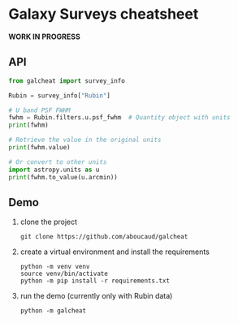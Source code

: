 Galaxy Surveys cheatsheet
=========================

**WORK IN PROGRESS**

API
---
```python
from galcheat import survey_info

Rubin = survey_info["Rubin"]

# U band PSF FWHM
fwhm = Rubin.filters.u.psf_fwhm  # Quantity object with units
print(fwhm)

# Retrieve the value in the original units
print(fwhm.value)

# Or convert to other units
import astropy.units as u
print(fwhm.to_value(u.arcmin))
```

Demo
----
1. clone the project
    ```
    git clone https://github.com/aboucaud/galcheat
    ```
2. create a virtual environment and install the requirements
    ```
    python -m venv venv
    source venv/bin/activate
    python -m pip install -r requirements.txt
    ```
3. run the demo (currently only with Rubin data)
    ```
    python -m galcheat
    ```
